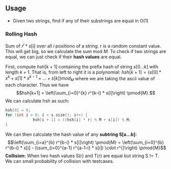 ## Usage
- Given two strings, find if any of their substrings are equal in O(1)

### Rolling Hash
Sum of $r^i * s[i]$ over all $i$ positiono of a string. r is a random constant value. This will get big, so we calculate the sum mod $M$.
To check if two strings are equal, we can just check if their **hash values** are equal.

First, compute $hsh[k+1]$ containing the prefix hash of string $s[0...k]$ with length $k+1$. That is, from left to right it is a polynomial: $hsh[k+1] = (s[0]*x^k + s[1]*x^{k-1} + ... + s[k]) mod_{M}$ where we are taking the ascii value of each character. Thus we have
$$hsh[k+1] = \left(\sum_{i=0}^{k}  r^{k-i} * s[i]\right) \pmod{M}.$$
We can calculate hsh as such:
```cpp
hsh[0] = 0;
for (int i = 0; i < s.size(); i++) {
			hsh[i + 1] = ((hsh[i] * r) % M + s[i]) % M;
}
```
We can then calculate the hash value of any **subtring S[a...b]:**
$$\left(\sum_{i=a}^{b}  r^{b-i} * s[i]\right) \pmod{M} = \left(\sum_{i=0}^{b}  r^{b-i} * s[i] - (\sum_{i=0}^{a-1}  r^{a-1-i} * s[i]) \cdot r^{}\right) \pmod{M}$$
**Collision:** When two hash values S(r) and T(r) are equal but string S != T.
We can small probability of collision with testcases.

